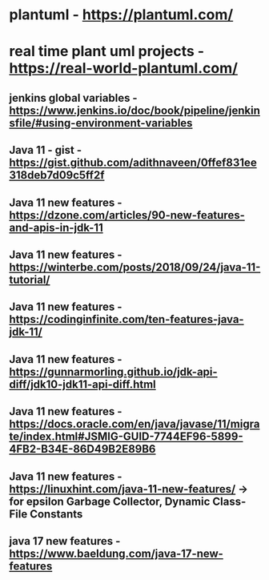 # plantuml - https://plantuml.com/

# real time plant uml projects - https://real-world-plantuml.com/

## jenkins global variables - https://www.jenkins.io/doc/book/pipeline/jenkinsfile/#using-environment-variables

## Java 11 - gist  - https://gist.github.com/adithnaveen/0ffef831ee318deb7d09c5ff2f


## Java 11 new features - https://dzone.com/articles/90-new-features-and-apis-in-jdk-11

## Java 11 new features - https://winterbe.com/posts/2018/09/24/java-11-tutorial/

## Java 11 new features - https://codinginfinite.com/ten-features-java-jdk-11/

## Java 11 new features - https://gunnarmorling.github.io/jdk-api-diff/jdk10-jdk11-api-diff.html

## Java 11 new features - https://docs.oracle.com/en/java/javase/11/migrate/index.html#JSMIG-GUID-7744EF96-5899-4FB2-B34E-86D49B2E89B6

## Java 11 new features - https://linuxhint.com/java-11-new-features/ -> for epsilon Garbage Collector, Dynamic Class-File Constants

## java 17 new features - https://www.baeldung.com/java-17-new-features



